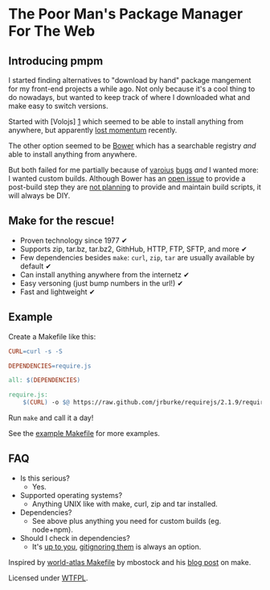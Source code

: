 # The Poor Man's Package Manager For The Web

## Introducing pmpm

I started finding alternatives to "download by hand" package mangement
for my front-end projects a while ago. Not only because it's a cool
thing to do nowadays, but wanted to keep track of where I downloaded
what and make easy to switch versions.

Started with [Volojs] [1] which seemed to be able to install anything
from anywhere, but apparently [lost momentum][2] recently.

The other option seemed to be [Bower][3] which has a searchable
registry *and* able to install anything from anywhere.

But both failed for me partially because of [varoius][4] [bugs][5]
*and* I wanted more: I wanted custom builds. Although Bower has an
[open issue][6] to provide a post-build step they are [not
planning][7] to provide and maintain build scripts, it will always be
DIY.

## Make for the rescue!

- Proven technology since 1977 ✔
- Supports zip, tar.bz, tar.bz2, GithHub, HTTP, FTP, SFTP, and more ✔
- Few dependencies besides `make`: `curl`, `zip`, `tar` are usually
	available by default ✔
- Can install anything anywhere from the internetz ✔
- Easy versoning (just bump numbers in the url!) ✔
- Fast and lightweight ✔

## Example

Create a Makefile like this:

```Makefile
CURL=curl -s -S

DEPENDENCIES=require.js

all: $(DEPENDENCIES)

require.js:
	$(CURL) -o $@ https://raw.github.com/jrburke/requirejs/2.1.9/require.js

```
Run `make` and call it a day!

See the [example Makefile](Makefile) for more examples.

## FAQ

- Is this serious?
	- Yes.
- Supported operating systems?
	- Anything UNIX like with make, curl, zip and tar installed.
- Dependencies?
	- See above plus anything you need for custom builds (eg. node+npm).
- Should I check in dependencies?
	- It's [up to you][10], [gitignoring them](.gitignore) is always an
		option.

Inspired by [world-atlas Makefile][8] by mbostock and his [blog
post][9] on make.

Licensed under [WTFPL][11].

[1]: http://volojs.org/
[2]: https://github.com/volojs/volo/graphs/commit-activity
[3]: http://bower.io/
[4]: https://github.com/bower/bower/issues/915#issuecomment-27622835
[5]: https://github.com/volojs/volo/issues/174
[6]: https://github.com/bower/bower/issues/249
[7]: https://github.com/bower/bower/issues/369#issuecomment-15896861
[8]: https://github.com/mbostock/world-atlas/blob/master/Makefile
[9]: http://bost.ocks.org/mike/make/
[10]: http://addyosmani.com/blog/checking-in-front-end-dependencies/
[11]: http://en.wikipedia.org/wiki/WTFPL
